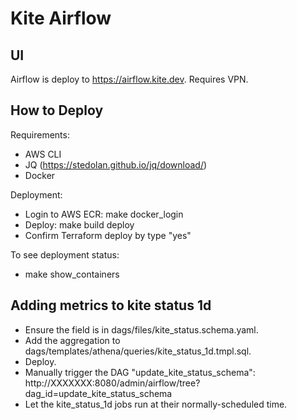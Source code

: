 Kite Airflow
============

UI
-------------

Airflow is deploy to https://airflow.kite.dev. Requires VPN.

How to Deploy
-------------

Requirements:
 * AWS CLI
 * JQ (https://stedolan.github.io/jq/download/)
 * Docker

Deployment:
 * Login to AWS ECR: make docker_login
 * Deploy: make build deploy
 * Confirm Terraform deploy by type "yes"

To see deployment status:
 * make show_containers

Adding metrics to kite status 1d
--------------------------------

 * Ensure the field is in dags/files/kite_status.schema.yaml.
 * Add the aggregation to dags/templates/athena/queries/kite_status_1d.tmpl.sql.
 * Deploy.
 * Manually trigger the DAG "update_kite_status_schema": http://XXXXXXX:8080/admin/airflow/tree?dag_id=update_kite_status_schema
 * Let the kite_status_1d jobs run at their normally-scheduled time.
